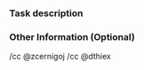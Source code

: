 ### Task description

<!-- Describe the task here_ -->

### Other Information (Optional)

<!-- Add any other information which might be relevant to this issue._ -->

<!-- - Where does the task come from?_ -->
<!-- - Any discussion connected to the task?_ -->
<!-- - If possible / applicable, please provide a use case. -->

<!--
Weights:

 50 - Major bug that breaks something in production and that needs to be worked on immediately!
 40 - Urgent or very important. Someone should be working on it.
 30 - Necessary or important. It would be good to resolve it in the next month before it becomes urgent.
 20 - Somehow necessary or somehow important. It would be good to do it at some point.
 10 - Not necessary nor important. Having an issue for it makes us aware of it, if any user ever raises this, the issue might get higher weight.
-->

/cc @zcernigoj
/cc @dthiex